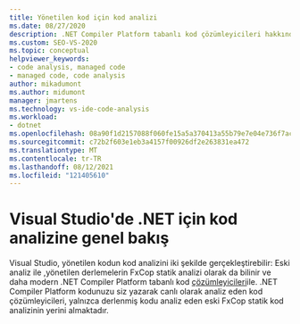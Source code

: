 ```yaml
---
title: Yönetilen kod için kod analizi
ms.date: 08/27/2020
description: .NET Compiler Platform tabanlı kod çözümleyicileri hakkında Visual Studio. Bu çözümleyicilerin neden yönetilen derlemelerin FxCop statik analizinin yerini alasınız.
ms.custom: SEO-VS-2020
ms.topic: conceptual
helpviewer_keywords:
- code analysis, managed code
- managed code, code analysis
author: mikadumont
ms.author: midumont
manager: jmartens
ms.technology: vs-ide-code-analysis
ms.workload:
- dotnet
ms.openlocfilehash: 08a90f1d2157088f060fe15a5a370413a55b79e7e04e736f7ac0e5a4c9b76e7b
ms.sourcegitcommit: c72b2f603e1eb3a4157f00926df2e263831ea472
ms.translationtype: MT
ms.contentlocale: tr-TR
ms.lasthandoff: 08/12/2021
ms.locfileid: "121405610"
---
```

# <a name="overview-of-code-analysis-for-net-in-visual-studio"></a>Visual Studio'de .NET için kod analizine genel bakış

Visual Studio, yönetilen kodun kod analizini iki şekilde gerçekleştirebilir: Eski analiz ile [,](../code-quality/walkthrough-analyzing-managed-code-for-code-defects.md)yönetilen derlemelerin FxCop statik analizi olarak da bilinir ve daha modern .NET Compiler Platform tabanlı kod [çözümleyicileri](../code-quality/roslyn-analyzers-overview.md)ile. .NET Compiler Platform kodunuzu siz yazarak canlı olarak analiz eden kod çözümleyicileri, yalnızca derlenmiş kodu analiz eden eski FxCop statik kod analizinin yerini almaktadır.
